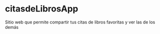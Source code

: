 # citasdeLibrosApp
 Sitio web que permite compartir tus citas de libros favoritas y ver las de los demás
